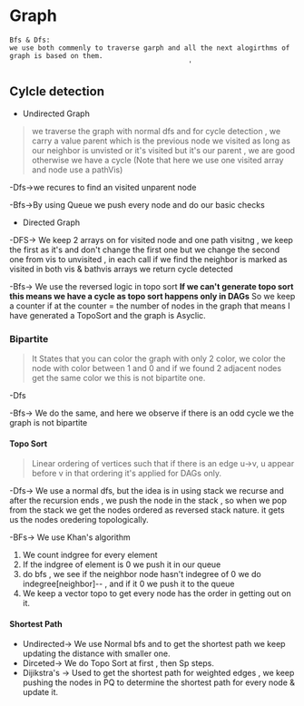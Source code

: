 # Graph

    Bfs & Dfs:
    we use both commenly to traverse garph and all the next alogirthms of graph is based on them.
                                                '

## Cylcle detection

- Undirected Graph

>we traverse the graph with normal dfs and for cycle detection , we carry a value parent which is the previous node we visited as long as our neighbor is unvisted or it's visited but it's our parent , we are good otherwise we have a cycle (Note that here we use one visited array and node use a pathVis)

-Dfs->we recures to find an visited unparent node

-Bfs->By using Queue we push every node and do our basic checks

- Directed Graph

-DFS-> We  keep 2 arrays on for visited node and one path visitng , we keep the first as it's and don't change the first one but we change the second one from vis to unvisited , in each call if we find the neighbor is marked as visited in both vis  & bathvis arrays we return cycle detected

-Bfs-> We use the reversed logic in topo sort **If we can't generate topo sort this means we have a cycle as topo sort happens only in DAGs**
So we keep a counter if at the counter = the number of nodes in the graph that means I have generated a TopoSort and the graph is Asyclic.

### Bipartite

>It States that you can color the graph with only 2 color, we color the node with color between 1 and 0 and if we found 2 adjacent nodes get the same color we this is not bipartite one.

-Dfs

-Bfs-> We do the same, and here we observe if there is an odd cycle we the graph is not bipartite

#### Topo Sort

>Linear ordering of vertices such that if there is an edge u->v, u appear before v in that ordering it's applied for DAGs only.

-Dfs-> We use a normal dfs, but the idea is in using stack we recurse and after the recursion ends , we push the node in the stack , so when we pop from the stack we get the nodes ordered as reversed stack nature. it gets us the nodes oredering topologically.

-BFs-> We use Khan's algorithm

1. We count indgree for every element
2. If the indgree of element is 0 we push it in our queue
3. do bfs , we see if the neighbor node hasn't indegree of 0 we do indegree[neighbor]-- , and if it 0 we push it to the queue
4. We keep a vector topo to get every node has the order in getting out on it.

#### Shortest Path

- Undirected-> We use Normal bfs and to get the shortest path we keep updating the distance with smaller one.
- Dirceted-> We do Topo Sort at first , then Sp steps.
- Dijikstra's -> Used to get the shortest path for weighted edges , we keep pushing the nodes in PQ to determine the shortest path for every node & update it.

